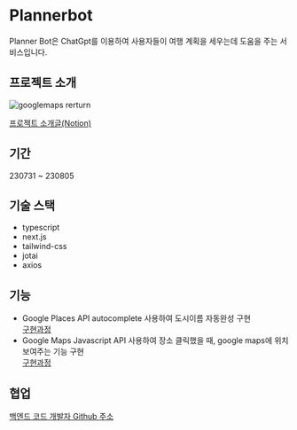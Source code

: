 # Plannerbot
Planner Bot은 ChatGpt를 이용하여 사용자들이 여행 계획을 세우는데 도움을 주는 서비스입니다.

## 프로젝트 소개
![googlemaps rerturn](https://github.com/CLOUDoort/Plannerbot-Frontend/assets/93777385/e231c889-dd5e-4ad2-a078-dc3571fff8d9)

[프로젝트 소개글(Notion)](https://airy-fact-6fd.notion.site/Plannner-Bot-b1d4acd0b06f4084849f30be795b12b9?pvs=4)

## 기간
230731 ~ 230805

## 기술 스택
- typescript
- next.js
- tailwind-css
- jotai
- axios

## 기능
- Google Places API autocomplete 사용하여 도시이름 자동완성 구현 <br/> [구현과정](https://velog.io/@cloud_oort/Next.js-react-google-autocomplete-%EC%9D%B4%EC%9A%A9%ED%95%98%EC%97%AC-%EB%8F%84%EC%8B%9C%EC%9D%B4%EB%A6%84-%EC%9E%90%EB%8F%99%EC%99%84%EC%84%B1-%EA%B5%AC%ED%98%84)
- Google Maps Javascript API 사용하여 장소 클릭했을 때, google maps에 위치 보여주는 기능 구현 <br/> [구현과정](https://velog.io/@cloud_oort/Next.js-google-maps-%EC%82%AC%EC%9A%A9)

## 협업
[백엔드 코드 개발자 Github 주소](https://github.com/HoonDongKang/planner-bot)
